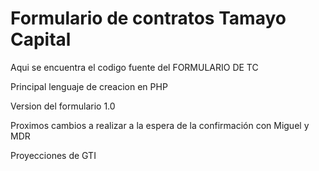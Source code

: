 # Formulario de contratos Tamayo Capital
Aqui se encuentra el codigo fuente del FORMULARIO DE TC

Principal lenguaje de creacion en PHP

Version del formulario 1.0

Proximos cambios a realizar a la espera de la confirmación con Miguel y MDR

Proyecciones de GTI